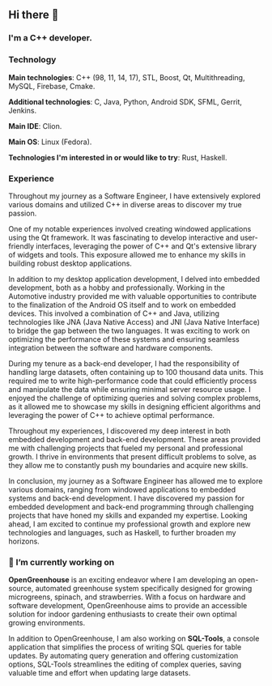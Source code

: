 ## Hi there 👋

### I'm a C++ developer.

### Technology

**Main technologies**: C++ (98, 11, 14, 17), STL, Boost, Qt, Multithreading, MySQL, Firebase, Cmake.

**Additional technologies**: C, Java, Python, Android SDK, SFML, Gerrit, Jenkins.

**Main IDE**: Clion.

**Main OS**: Linux (Fedora).

**Technologies I'm interested in or would like to try**: Rust, Haskell.

### Experience

Throughout my journey as a Software Engineer, I have extensively explored various domains and utilized C++ in diverse areas to discover my true passion.

One of my notable experiences involved creating windowed applications using the Qt framework. It was fascinating to develop interactive and user-friendly interfaces, leveraging the power of C++ and Qt's extensive library of widgets and tools. This exposure allowed me to enhance my skills in building robust desktop applications.

In addition to my desktop application development, I delved into embedded development, both as a hobby and professionally. Working in the Automotive industry provided me with valuable opportunities to contribute to the finalization of the Android OS itself and to work on embedded devices. This involved a combination of C++ and Java, utilizing technologies like JNA (Java Native Access) and JNI (Java Native Interface) to bridge the gap between the two languages. It was exciting to work on optimizing the performance of these systems and ensuring seamless integration between the software and hardware components.

During my tenure as a back-end developer, I had the responsibility of handling large datasets, often containing up to 100 thousand data units. This required me to write high-performance code that could efficiently process and manipulate the data while ensuring minimal server resource usage. I enjoyed the challenge of optimizing queries and solving complex problems, as it allowed me to showcase my skills in designing efficient algorithms and leveraging the power of C++ to achieve optimal performance.

Throughout my experiences, I discovered my deep interest in both embedded development and back-end development. These areas provided me with challenging projects that fueled my personal and professional growth. I thrive in environments that present difficult problems to solve, as they allow me to constantly push my boundaries and acquire new skills.

In conclusion, my journey as a Software Engineer has allowed me to explore various domains, ranging from windowed applications to embedded systems and back-end development. I have discovered my passion for embedded development and back-end programming through challenging projects that have honed my skills and expanded my expertise. Looking ahead, I am excited to continue my professional growth and explore new technologies and languages, such as Haskell, to further broaden my horizons.

### 🔭 I’m currently working on

**OpenGreenhouse** is an exciting endeavor where I am developing an open-source, automated greenhouse system specifically designed for growing microgreens, spinach, and strawberries. With a focus on hardware and software development, OpenGreenhouse aims to provide an accessible solution for indoor gardening enthusiasts to create their own optimal growing environments.

In addition to OpenGreenhouse, I am also working on **SQL-Tools**, a console application that simplifies the process of writing SQL queries for table updates. By automating query generation and offering customization options, SQL-Tools streamlines the editing of complex queries, saving valuable time and effort when updating large datasets.




